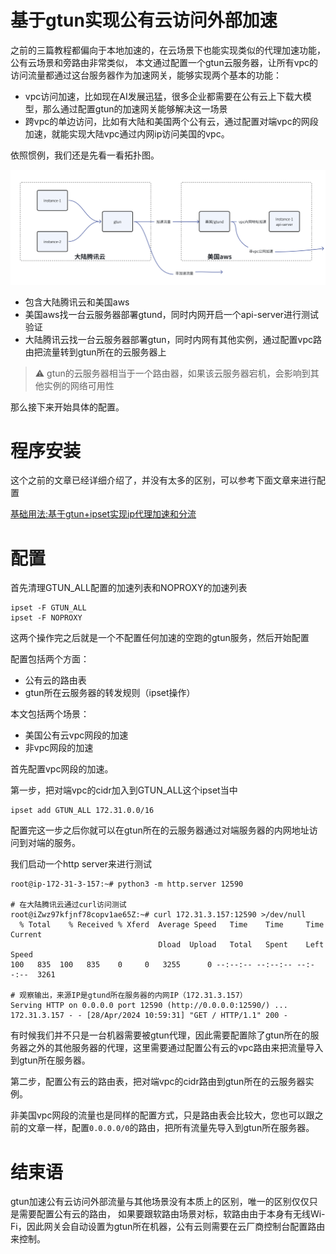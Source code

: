 # 基于gtun实现公有云访问外部加速
之前的三篇教程都偏向于本地加速的，在云场景下也能实现类似的代理加速功能，公有云场景和旁路由非常类似，
本文通过配置一个gtun云服务器，让所有vpc的访问流量都通过这台服务器作为加速网关，能够实现两个基本的功能：

- vpc访问加速，比如现在AI发展迅猛，很多企业都需要在公有云上下载大模型，那么通过配置gtun的加速网关能够解决这一场景
- 跨vpc的单边访问，比如有大陆和美国两个公有云，通过配置对端vpc的网段加速，就能实现大陆vpc通过内网ip访问美国的vpc。

依照惯例，我们还是先看一看拓扑图。

![img.png](assets/public_cloud_topology.png)

- 包含大陆腾讯云和美国aws
- 美国aws找一台云服务器部署gtund，同时内网开启一个api-server进行测试验证
- 大陆腾讯云找一台云服务器部署gtun，同时内网有其他实例，通过配置vpc路由把流量转到gtun所在的云服务器上

> ⚠️
> gtun的云服务器相当于一个路由器，如果该云服务器宕机，会影响到其他实例的网络可用性

那么接下来开始具体的配置。

# 程序安装
这个之前的文章已经详细介绍了，并没有太多的区别，可以参考下面文章来进行配置

[基础用法:基于gtun+ipset实现ip代理加速和分流](基础用法:基于gtun+ipset实现ip代理加速和分流.md)

# 配置
首先清理GTUN_ALL配置的加速列表和NOPROXY的加速列表

```shell
ipset -F GTUN_ALL
ipset -F NOPROXY
```

这两个操作完之后就是一个不配置任何加速的空跑的gtun服务，然后开始配置

配置包括两个方面：

- 公有云的路由表
- gtun所在云服务器的转发规则（ipset操作）

本文包括两个场景：

- 美国公有云vpc网段的加速
- 非vpc网段的加速

首先配置vpc网段的加速。

第一步，把对端vpc的cidr加入到GTUN_ALL这个ipset当中

```shell
ipset add GTUN_ALL 172.31.0.0/16 
```

配置完这一步之后你就可以在gtun所在的云服务器通过对端服务器的内网地址访问到对端的服务。

我们启动一个http server来进行测试

```shell
root@ip-172-31-3-157:~# python3 -m http.server 12590

# 在大陆腾讯云通过curl访问测试
root@iZwz97kfjnf78copv1ae65Z:~# curl 172.31.3.157:12590 >/dev/null
  % Total    % Received % Xferd  Average Speed   Time    Time     Time  Current
                                 Dload  Upload   Total   Spent    Left  Speed
100   835  100   835    0     0   3255      0 --:--:-- --:--:-- --:--:--  3261

# 观察输出，来源IP是gtund所在服务器的内网IP（172.31.3.157）
Serving HTTP on 0.0.0.0 port 12590 (http://0.0.0.0:12590/) ...
172.31.3.157 - - [28/Apr/2024 10:59:31] "GET / HTTP/1.1" 200 -

```

有时候我们并不只是一台机器需要被gtun代理，因此需要配置除了gtun所在的服务器之外的其他服务器的代理，这里需要通过配置公有云的vpc路由来把流量导入到gtun所在服务器。

第二步，配置公有云的路由表，把对端vpc的cidr路由到gtun所在的云服务器实例。

非美国vpc网段的流量也是同样的配置方式，只是路由表会比较大，您也可以跟之前的文章一样，配置`0.0.0.0/0`的路由，把所有流量先导入到gtun所在服务器。

# 结束语
gtun加速公有云访问外部流量与其他场景没有本质上的区别，唯一的区别仅仅只是需要配置公有云的路由，
如果要跟软路由场景对标，软路由由于本身有无线Wi-Fi，因此网关会自动设置为gtun所在机器，公有云则需要在云厂商控制台配置路由来控制。